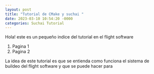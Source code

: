 ```yaml
---
layout: post
title: "Tutorial de CMake y suchai "
date: 2023-03-10 10:54:20 -0000
categories: Suchai Tutorial
---
```


Hola! este es un pequeño indice del tutorial en el flight software
1. Pagina 1
2. Pagina 2

La idea de este tutorial es que se entienda como funciona el sistema de buildeo del flight software
y que se puede hacer para 
